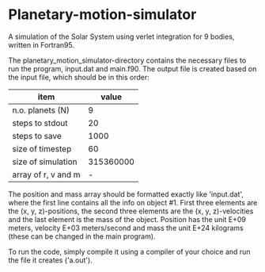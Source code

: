 # Planetary-motion-simulator
A simulation of the Solar System using verlet integration for 9 bodies, written in Fortran95.

The planetary_motion_simulator-directory contains the necessary files to run the program, input.dat and main.f90. The output file is created based on the input file, which should be in this order:

|item            |value           |
|----------------|----------------|
|n.o. planets (N)|9               |
|steps to stdout |20              |
|steps to save   |1000            |
|size of timestep|60              |
|size of simulation|315360000     |
|array of r, v and m|-|

The position and mass array should be formatted exactly like 'input.dat', where the first line contains all the info on object #1. First three elements are the (x, y, z)-positions, the second three elements are the (x, y, z)-velocities and the last element is the mass of the object. Position has the unit E+09 meters, velocity E+03 meters/second and mass the unit E+24 kilograms (these can be changed in the main program).

To run the code, simply compile it using a compiler of your choice and run the file it creates ('a.out').
